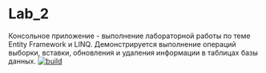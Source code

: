 # Lab_2
Консольное приложение - выполнение лабораторной работы по теме Entity Framework и LINQ. Демонстрируется выполнение операций выборки, вставки, обновления и удаления информации в таблицах базы данных.
[![build](https://github.com/ForHappyLoki/Lab_2/blob/master/.github/workflows/dotnet-desktop.yml/badge.svg?branch=master)](https://github.com/ForHappyLoki/Lab_2/blob/master/.github/workflows/dotnet-desktop.yml)
